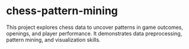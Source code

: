 # chess-pattern-mining
This project explores chess data to uncover patterns in game outcomes, openings, and player performance. It demonstrates data preprocessing, pattern mining, and visualization skills.
